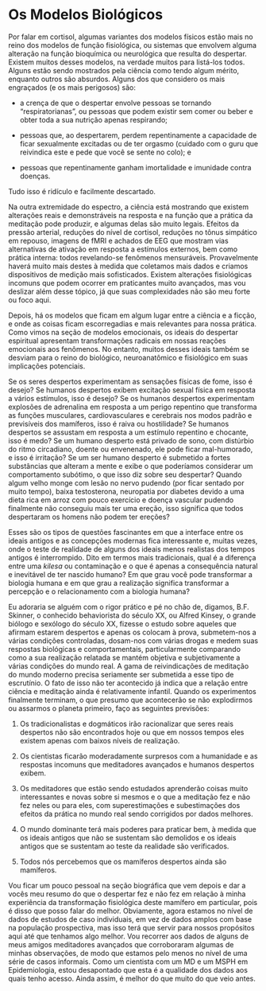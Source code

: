 # Os Modelos Biológicos

Por falar em cortisol, algumas variantes dos modelos físicos estão mais no reino dos modelos de função fisiológica, ou sistemas que envolvem alguma alteração na função bioquímica ou neurológica que resulta do despertar. Existem muitos desses modelos, na verdade muitos para listá-los todos. Alguns estão sendo mostrados pela ciência como tendo algum mérito, enquanto outros são absurdos. Alguns dos que considero os mais engraçados (e os mais perigosos) são:

 - a crença de que o despertar envolve pessoas se tornando “respiratorianas”, ou pessoas que podem existir sem comer ou beber e obter toda a sua nutrição apenas respirando;

 - pessoas que, ao despertarem, perdem repentinamente a capacidade de ficar sexualmente excitadas ou de ter orgasmo (cuidado com o guru que reivindica este e pede que você se sente no colo); e

 - pessoas que repentinamente ganham imortalidade e imunidade contra doenças.

Tudo isso é ridículo e facilmente descartado.

Na outra extremidade do espectro, a ciência está mostrando que existem alterações reais e demonstráveis ​​na resposta e na função que a prática da meditação pode produzir, e algumas delas são muito legais. Efeitos da pressão arterial, reduções do nível de cortisol, reduções no tônus ​​simpático em repouso, imagens de fMRI e achados de EEG que mostram vias alternativas de ativação em resposta a estímulos externos, bem como prática interna: todos revelando-se fenômenos mensuráveis. Provavelmente haverá muito mais destes à medida que coletamos mais dados e criamos dispositivos de medição mais sofisticados. Existem alterações fisiológicas incomuns que podem ocorrer em praticantes muito avançados, mas vou deslizar além desse tópico, já que suas complexidades não são meu forte ou foco aqui.

Depois, há os modelos que ficam em algum lugar entre a ciência e a ficção, e onde as coisas ficam escorregadias e mais relevantes para nossa prática. Como vimos na seção de modelos emocionais, os ideais do despertar espiritual apresentam transformações radicais em nossas reações emocionais aos fenômenos. No entanto, muitos desses ideais também se desviam para o reino do biológico, neuroanatômico e fisiológico em suas implicações potenciais.

Se os seres despertos experimentam as sensações físicas de fome, isso é desejo? Se humanos despertos exibem excitação sexual física em resposta a vários estímulos, isso é desejo? Se os humanos despertos experimentam explosões de adrenalina em resposta a um perigo repentino que transforma as funções musculares, cardiovasculares e cerebrais nos modos padrão e previsíveis dos mamíferos, isso é raiva ou hostilidade? Se humanos despertos se assustam em resposta a um estímulo repentino e chocante, isso é medo? Se um humano desperto está privado de sono, com distúrbio do ritmo circadiano, doente ou envenenado, ele pode ficar mal-humorado, e isso é irritação? Se um ser humano desperto é submetido a fortes substâncias que alteram a mente e exibe o que poderíamos considerar um comportamento subótimo, o que isso diz sobre seu despertar? Quando algum velho monge com lesão no nervo pudendo (por ficar sentado por muito tempo), baixa testosterona, neuropatia por diabetes devido a uma dieta rica em arroz com pouco exercício e doença vascular pudendo finalmente não conseguiu mais ter uma ereção, isso significa que todos despertaram os homens não podem ter ereções?

Esses são os tipos de questões fascinantes em que a interface entre os ideais antigos e as concepções modernas fica interessante e, muitas vezes, onde o teste de realidade de alguns dos ideais menos realistas dos tempos antigos é interrompido. Dito em termos mais tradicionais, qual é a diferença entre uma _kilesa_ ou contaminação e o que é apenas a consequência natural e inevitável de ter nascido humano? Em que grau você pode transformar a biologia humana e em que grau a realização significa transformar a percepção e o relacionamento com a biologia humana?

Eu adoraria se alguém com o rigor prático e pé no chão de, digamos, B.F. Skinner, o conhecido behaviorista do século XX, ou Alfred Kinsey, o grande biólogo e sexólogo do século XX, fizesse o estudo sobre aqueles que afirmam estarem despertos e apenas os colocam à prova, submetem-nos a várias condições controladas, dosam-nos com várias drogas e medem suas respostas biológicas e comportamentais, particularmente comparando como a sua realização relatada se mantém objetiva e subjetivamente a várias condições do mundo real. A gama de reivindicações de meditação do mundo moderno precisa seriamente ser submetida a esse tipo de escrutínio. O fato de isso não ter acontecido já indica que a relação entre ciência e meditação ainda é relativamente infantil. Quando os experimentos finalmente terminam, o que presumo que acontecerão se não explodirmos ou assarmos o planeta primeiro, faço as seguintes previsões:

1. Os tradicionalistas e dogmáticos irão racionalizar que seres reais despertos não são encontrados hoje ou que em nossos tempos eles existem apenas com baixos níveis de realização.

2. Os cientistas ficarão moderadamente surpresos com a humanidade e as respostas incomuns que meditadores avançados e humanos despertos exibem.

3. Os meditadores que estão sendo estudados aprenderão coisas muito interessantes e novas sobre si mesmos e o que a meditação fez e não fez neles ou para eles, com superestimações e subestimações dos efeitos da prática no mundo real sendo corrigidos por dados melhores.

4. O mundo dominante terá mais poderes para praticar bem, à medida que os ideais antigos que não se sustentam são demolidos e os ideais antigos que se sustentam ao teste da realidade são verificados.

5. Todos nós percebemos que os mamíferos despertos ainda são mamíferos.

Vou ficar um pouco pessoal na seção biográfica que vem depois e dar a vocês meu resumo do que o despertar fez e não fez em relação à minha experiência da transformação fisiológica deste mamífero em particular, pois é disso que posso falar do melhor. Obviamente, agora estamos no nível de dados de estudos de caso individuais, em vez de dados amplos com base na população prospectiva, mas isso terá que servir para nossos propósitos aqui até que tenhamos algo melhor. Vou recorrer aos dados de alguns de meus amigos meditadores avançados que corroboraram algumas de minhas observações, de modo que estamos pelo menos no nível de uma série de casos informais. Como um cientista com um MD e um MSPH em Epidemiologia, estou desapontado que esta é a qualidade dos dados aos quais tenho acesso. Ainda assim, é melhor do que muito do que veio antes.
